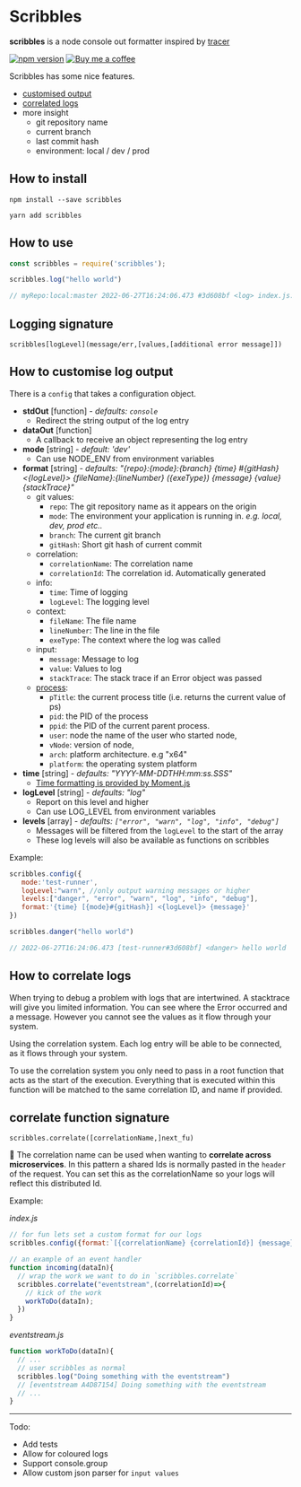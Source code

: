 

# Scribbles

**scribbles** is a node console out formatter inspired by [tracer](https://www.npmjs.com/package/tracer)

[![npm version](https://badge.fury.io/js/scribbles.svg)](https://www.npmjs.com/package/scribbles) [![Buy me a coffee](https://img.shields.io/badge/buy%20me-a%20coffee-orange.svg)](https://www.buymeacoffee.com/codemeasandwich)

Scribbles has some nice features.

* [customised output](#how-to-customise-log-output)
* [correlated logs](#how-to-correlate-logs)
* more insight
  * git repository name
  * current branch
  * last commit hash
  * environment: local / dev / prod

## How to install

```
npm install --save scribbles
```

```
yarn add scribbles
```

## How to use

```js
const scribbles = require('scribbles');

scribbles.log("hello world")

// myRepo:local:master 2022-06-27T16:24:06.473 #3d608bf <log> index.js:174 (Object.<anonymous>) hello world
```

## Logging signature

```
scribbles[logLevel](message/err,[values,[additional error message]])
```

## How to customise log output

There is a `config` that takes a configuration object.

* **stdOut** [function] - *defaults: `console`*
  * Redirect the string output of the log entry
* **dataOut**  [function]
  * A callback to receive an object representing the log entry
* **mode** [string] - *default: 'dev'*
  * Can use NODE_ENV from environment variables
* **format** [string] - *defaults: "{repo}:{mode}:{branch} {time} #{gitHash} <{logLevel}> {fileName}:{lineNumber} ({exeType}) {message} {value} {stackTrace}"*
  * git values:
    * `repo`: The git repository name as it appears on the origin
    * `mode`: The environment your application is running in. *e.g. local, dev, prod etc..*
    * `branch`: The current git branch
    * `gitHash`: Short git hash of current commit
  * correlation:  
    * `correlationName`: The correlation name
    * `correlationId`: The correlation id. Automatically generated
  * info:
    * `time`: Time of logging
    * `logLevel`: The logging level
  * context:
    * `fileName`: The file name
    * `lineNumber`: The line in the file
    * `exeType`: The context where the log was called
  * input:  
    * `message`: Message to log
    * `value`: Values to log
    * `stackTrace`: The stack trace if an Error object was passed
  * [process](https://nodejs.org/api/process.html):
    * `pTitle`: the current process title (i.e. returns the current value of ps)
    * `pid`: the PID of the process
    * `ppid`:  the PID of the current parent process.
    * `user`: node the name of the user who started node,
    * `vNode`: version of node,
    * `arch`: platform architecture. e.g "x64"
    * `platform`: the operating system platform
* **time** [string] - *defaults: "YYYY-MM-DDTHH:mm:ss.SSS"*
  * [Time formatting is provided by Moment.js](https://momentjs.com/docs/#/displaying/format/)
* **logLevel** [string] - *defaults: "log"*
  * Report on this level and higher
  * Can use LOG_LEVEL from environment variables
* **levels** [array] - *defaults: `["error", "warn", "log", "info", "debug"]`*
  * Messages will be filtered from the `logLevel` to the start of the array
  * These log levels will also be available as functions on scribbles

Example:
```js
scribbles.config({
   mode:'test-runner',
   logLevel:"warn", //only output warning messages or higher
   levels:["danger", "error", "warn", "log", "info", "debug"],
   format:'{time} [{mode}#{gitHash}] <{logLevel}> {message}'
})

scribbles.danger("hello world")

// 2022-06-27T16:24:06.473 [test-runner#3d608bf] <danger> hello world
```

## How to correlate logs

When trying to debug a problem with logs that are intertwined. A stacktrace will give you limited information. You can see where the Error occurred and a message. However you cannot see the values as it flow through your system.

Using the correlation system. Each log entry will be able to be connected, as it flows through your system.

To use the correlation system you only need to pass in a root function that acts as the start of the execution. Everything that is executed within this function will be matched to the same correlation ID, and name if provided.

## correlate function signature

```
scribbles.correlate([correlationName,]next_fu)
```

:dizzy: The correlation name can be used when wanting to **correlate across microservices**. In this pattern a shared Ids is normally pasted in the `header` of the request. You can set this as the correlationName so your logs will reflect this distributed Id.

Example:

*index.js*
```js
// for fun lets set a custom format for our logs
scribbles.config({format:`[{correlationName} {correlationId}] {message}`})

// an example of an event handler
function incoming(dataIn){
  // wrap the work we want to do in `scribbles.correlate`
  scribbles.correlate("eventstream",(correlationId)=>{
    // kick of the work
    workToDo(dataIn);
  })
}
```

*eventstream.js*
```js
function workToDo(dataIn){
  // ...
  // user scribbles as normal
  scribbles.log("Doing something with the eventstream")
  // [eventstream A4D87154] Doing something with the eventstream
  // ...
}
```


---

Todo:

* Add tests
* Allow for coloured logs
* Support console.group
* Allow custom json parser for `input values`
